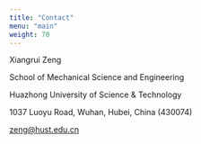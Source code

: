 ```yaml
---
title: "Contact"
menu: "main"
weight: 70
---
```


Xiangrui Zeng

School of Mechanical Science and Engineering

Huazhong University of Science & Technology

1037 Luoyu Road, Wuhan, Hubei, China (430074)

zeng@hust.edu.cn
